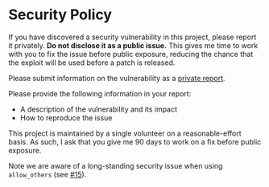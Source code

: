 # Security Policy

If you have discovered a security vulnerability in this project, please report it
privately. **Do not disclose it as a public issue.** This gives me time to work with you
to fix the issue before public exposure, reducing the chance that the exploit will be
used before a patch is released.

Please submit information on the vulnerability as a
[private report](https://github.com/libfuse/libfuse/security/advisories/new).

Please provide the following information in your report:

- A description of the vulnerability and its impact
- How to reproduce the issue

This project is maintained by a single volunteer on a reasonable-effort basis. As such,
I ask that you give me 90 days to work on a fix before public exposure.

Note we are aware of a long-standing security issue when using `allow_others` (see
[#15](https://github.com/libfuse/libfuse/issues/15)).